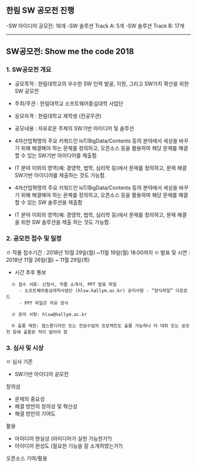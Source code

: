 ## 한림 SW 공모전 진행

-SW 아이디어 공모전: 16개
-SW 솔루션 Track A: 5개
-SW 솔루션 Track B: 17개

*  *  *

## SW공모전: Show me the code 2018

### 1. SW공모전 개요
  - 공모목적
     :  한림대학교의 우수한 SW 인력 발굴, 지원, 그리고 SW가치 확산을 위한 SW 공모전
  - 주최/주관
     :  한림대학교 소프트웨어중심대학 사업단
  - 응모자격
     :  한림대학교 재학생 (전공무관)
  - 공모내용
     :  자유로운 주제의 SW기반 아이디어 및 솔루션


- 4차산업혁명의 주요 키워드인 IoT/BigData/Contents 등의 분야에서 세상을 바꾸기 위해 해결해야 하는 문제를 정의하고, 오픈소스 등을 활용하여 해당 문제를 해결할 수 있는 SW기반 아이디어를 제출함.
- IT 분야 이외의 영역(예: 경영학, 법학, 심리학 등)에서 문제를 정의하고, 문제 해결 SW기반 아이디어를 제출하는 것도 가능함.
- 4차산업혁명의 주요 키워드인 IoT/BigData/Contents 등의 분야에서 세상을 바꾸기 위해 해결해야 하는 문제를 정의하고, 오픈소스 등을 활용하여 해당 문제를 해결할 수 있는 SW 솔루션을 제출함
- IT 분야 이외의 영역(예: 경영학, 법학, 심리학 등)에서 문제를 정의하고, 문제 해결을 위한 SW 솔루션을 제출 하는 것도 가능함.


### 2. 공모전 접수 및 일정

ㅇ 작품 접수기간
:  2018년 10월 29일(월) ~11월 19일(월) 18:00까지
ㅇ 발표 및 시연
:  2018년 11월 26일(월) ~ 11월 29일(목) 
   - 시간 추후 통보

```
  ※ 접수 서류: 신청서, 작품 소개서, PPT 발표 파일
     - 소프트웨어중심대학사업단 (hlsw.hallym.ac.kr) 공지사항 - “양식파일” 다운로드
     - PPT 파일은 자유 양식

  ※ 문의 사항: hlsw@hallym.ac.kr 
  
  ※ 출품 제한: 캡스톤디자인 또는 전공수업의 프로젝트도 출품 가능하나 타 대회 또는 공모전 등에 출품된 적이 없어야 함
```

### 3. 심사 및 시상

ㅇ 심사 기준
  - SW기반 아이디어 공모전


창의성
- 문제의 중요성 
- 해결 방안의 창의성 및 혁신성
- 해결 방안의 기여도

활용
- 아이디어 현실성 (아이디어가 실현 가능한가?)
- 아이디어 완성도 (필요한 기능을 잘 소개하였는가?)

오픈소스 기여/활용

